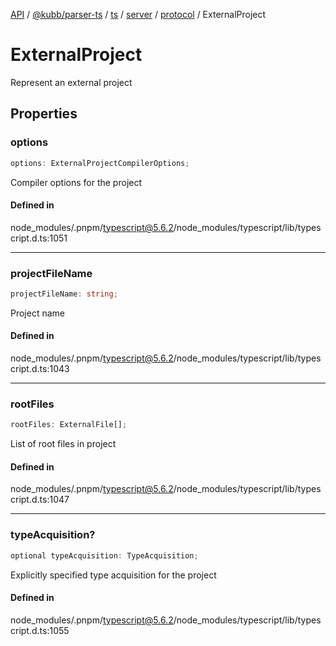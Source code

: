 [API](../../../../../../../../../packages.md) / [@kubb/parser-ts](../../../../../../../index.md) / [ts](../../../../../index.md) / [server](../../../index.md) / [protocol](../index.md) / ExternalProject

# ExternalProject

Represent an external project

## Properties

### options

```ts
options: ExternalProjectCompilerOptions;
```

Compiler options for the project

#### Defined in

node\_modules/.pnpm/typescript@5.6.2/node\_modules/typescript/lib/typescript.d.ts:1051

***

### projectFileName

```ts
projectFileName: string;
```

Project name

#### Defined in

node\_modules/.pnpm/typescript@5.6.2/node\_modules/typescript/lib/typescript.d.ts:1043

***

### rootFiles

```ts
rootFiles: ExternalFile[];
```

List of root files in project

#### Defined in

node\_modules/.pnpm/typescript@5.6.2/node\_modules/typescript/lib/typescript.d.ts:1047

***

### typeAcquisition?

```ts
optional typeAcquisition: TypeAcquisition;
```

Explicitly specified type acquisition for the project

#### Defined in

node\_modules/.pnpm/typescript@5.6.2/node\_modules/typescript/lib/typescript.d.ts:1055
